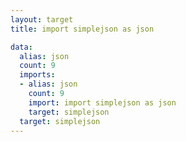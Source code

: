 ```yaml
---
layout: target
title: import simplejson as json

data:
  alias: json
  count: 9
  imports:
  - alias: json
    count: 9
    import: import simplejson as json
    target: simplejson
  target: simplejson
---
```

